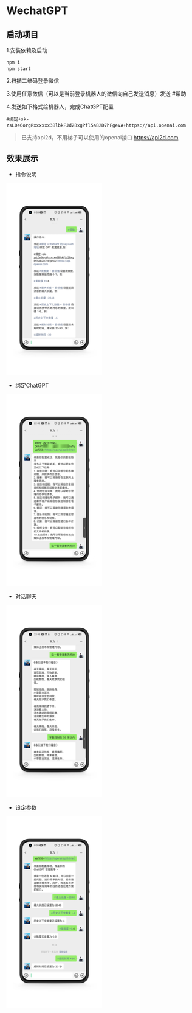 # WechatGPT

## 启动项目

1.安装依赖及启动

```
npm i
npm start
```

2.扫描二维码登录微信

3.使用任意微信（可以是当前登录机器人的微信向自己发送消息）发送 #帮助

4.发送如下格式给机器人，完成ChatGPT配置

```
#绑定+sk-zsL0e6orgRxxxxxx3BlbkFJd2BxgPfl5aB2D7hFgeVA+https://api.openai.com 
```

> 已支持api2d，不用梯子可以使用的openai接口 https://api2d.com

## 效果展示

- 指令说明

<img src="./docs/4.jpeg" width="50%" height="50%" />

- 绑定ChatGPT

<img src="./docs/2.jpeg" width="50%" height="50%" />

- 对话聊天

<img src="./docs/3.jpeg" width="50%" height="50%" />

- 设定参数

<img src="./docs/5.jpeg" width="50%" height="50%" />
